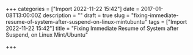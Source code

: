 +++
categories = ["Import 2022-11-22 15:42"]
date = 2017-01-08T13:00:00Z
description = ""
draft = true
slug = "fixing-immediate-resume-of-system-after-suspend-on-linux-mintubuntu"
tags = ["Import 2022-11-22 15:42"]
title = "Fixing Immediate Resume of System after Suspend, on Linux Mint/Ubuntu"

+++




